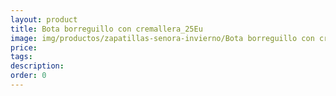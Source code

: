 ```yaml
---
layout: product
title: Bota borreguillo con cremallera_25Eu
image: img/productos/zapatillas-senora-invierno/Bota borreguillo con cremallera_25Eu.jpeg
price: 
tags: 
description: 
order: 0
---
```

